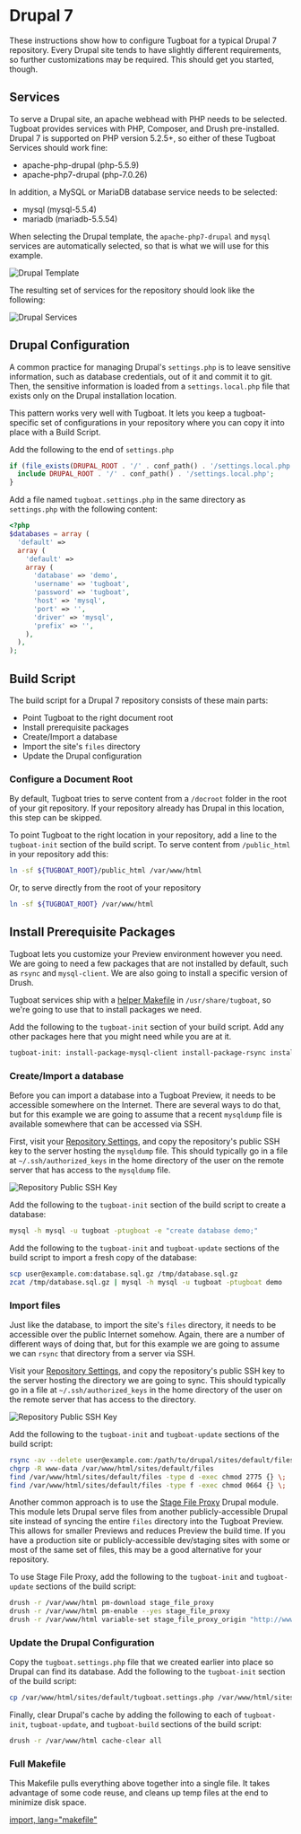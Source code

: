 # Drupal 7

These instructions show how to configure Tugboat for a typical Drupal 7
repository. Every Drupal site tends to have slightly different requirements, so
further customizations may be required. This should get you started, though.

## Services

To serve a Drupal site, an apache webhead with PHP needs to be selected. Tugboat
provides services with PHP, Composer, and Drush pre-installed. Drupal 7 is
supported on PHP version 5.2.5+, so either of these Tugboat Services should work
fine:

* apache-php-drupal (php-5.5.9)
* apache-php7-drupal (php-7.0.26)

In addition, a MySQL or MariaDB database service needs to be selected:

* mysql (mysql-5.5.4)
* mariadb (mariadb-5.5.54)

When selecting the Drupal template, the `apache-php7-drupal` and `mysql`
services are automatically selected, so that is what we will use for this
example.

![Drupal Template](_images/drupal-template.png)

The resulting set of services for the repository should look like the following:

![Drupal Services](_images/drupal-services.png)

## Drupal Configuration

A common practice for managing Drupal's `settings.php` is to leave sensitive
information, such as database credentials, out of it and commit it to git. Then,
the sensitive information is loaded from a `settings.local.php` file that exists
only on the Drupal installation location.

This pattern works very well with Tugboat. It lets you keep a tugboat-specific
set of configurations in your repository where you can copy it into place with a
Build Script.

Add the following to the end of `settings.php`

```php
if (file_exists(DRUPAL_ROOT . '/' . conf_path() . '/settings.local.php')) {
  include DRUPAL_ROOT . '/' . conf_path() . '/settings.local.php';
}
```

Add a file named `tugboat.settings.php` in the same directory as `settings.php`
with the following content:

```php
<?php
$databases = array (
  'default' =>
  array (
    'default' =>
    array (
      'database' => 'demo',
      'username' => 'tugboat',
      'password' => 'tugboat',
      'host' => 'mysql',
      'port' => '',
      'driver' => 'mysql',
      'prefix' => '',
    ),
  ),
);
```

## Build Script

The build script for a Drupal 7 repository consists of these main parts:

* Point Tugboat to the right document root
* Install prerequisite packages
* Create/Import a database
* Import the site's `files` directory
* Update the Drupal configuration

### Configure a Document Root

By default, Tugboat tries to serve content from a `/docroot` folder in the root
of your git repository. If your repository already has Drupal in this location,
this step can be skipped.

To point Tugboat to the right location in your repository, add a line to the
`tugboat-init` section of the build script. To serve content from `/public_html`
in your repository add this:

```sh
ln -sf ${TUGBOAT_ROOT}/public_html /var/www/html
```

Or, to serve directly from the root of your repository

```sh
ln -sf ${TUGBOAT_ROOT} /var/www/html
```

## Install Prerequisite Packages

Tugboat lets you customize your Preview environment however you need. We are
going to need a few packages that are not installed by default, such as `rsync`
and `mysql-client`. We are also going to install a specific version of Drush.

Tugboat services ship with a
[helper Makefile](../../../helper-makefile/index.md) in `/usr/share/tugboat`, so
we're going to use that to install packages we need.

Add the following to the `tugboat-init` section of your build script. Add any
other packages here that you might need while you are at it.

```sh
tugboat-init: install-package-mysql-client install-package-rsync install-drush
```

### Create/Import a database

Before you can import a database into a Tugboat Preview, it needs to be
accessible somewhere on the Internet. There are several ways to do that, but for
this example we are going to assume that a recent `mysqldump` file is available
somewhere that can be accessed via SSH.

First, visit your
[Repository Settings](../../../../tugboat-dashboard/repositories/index.md), and
copy the repository's public SSH key to the server hosting the `mysqldump` file.
This should typically go in a file at `~/.ssh/authorized_keys` in the home
directory of the user on the remote server that has access to the `mysqldump`
file.

![Repository Public SSH Key](../_images/repo-public-key.png)

Add the following to the `tugboat-init` section of the build script to create a
database:

```sh
mysql -h mysql -u tugboat -ptugboat -e "create database demo;"
```

Add the following to the `tugboat-init` and `tugboat-update` sections of the
build script to import a fresh copy of the database:

```sh
scp user@example.com:database.sql.gz /tmp/database.sql.gz
zcat /tmp/database.sql.gz | mysql -h mysql -u tugboat -ptugboat demo
```

### Import files

Just like the database, to import the site's `files` directory, it needs to be
accessible over the public Internet somehow. Again, there are a number of
different ways of doing that, but for this example we are going to assume we can
`rsync` that directory from a server via SSH.

Visit your
[Repository Settings](../../../../tugboat-dashboard/repositories/index.md), and
copy the repository's public SSH key to the server hosting the directory we are
going to sync. This should typically go in a file at `~/.ssh/authorized_keys` in
the home directory of the user on the remote server that has access to the
directory.

![Repository Public SSH Key](../_images/repo-public-key.png)

Add the following to the `tugboat-init` and `tugboat-update` sections of the
build script:

```sh
rsync -av --delete user@example.com:/path/to/drupal/sites/default/files/ /var/www/html/sites/default/files/
chgrp -R www-data /var/www/html/sites/default/files
find /var/www/html/sites/default/files -type d -exec chmod 2775 {} \;
find /var/www/html/sites/default/files -type f -exec chmod 0664 {} \;
```

Another common approach is to use the
[Stage File Proxy](https://www.drupal.org/project/stage_file_proxy) Drupal
module. This module lets Drupal serve files from another publicly-accessible
Drupal site instead of syncing the entire `files` directory into the Tugboat
Preview. This allows for smaller Previews and reduces Preview the build time. If
you have a production site or publicly-accessible dev/staging sites with some or
most of the same set of files, this may be a good alternative for your
repository.

To use Stage File Proxy, add the following to the `tugboat-init` and
`tugboat-update` sections of the build script:

```sh
drush -r /var/www/html pm-download stage_file_proxy
drush -r /var/www/html pm-enable --yes stage_file_proxy
drush -r /var/www/html variable-set stage_file_proxy_origin "http://www.example.com"
```

### Update the Drupal Configuration

Copy the `tugboat.settings.php` file that we created earlier into place so
Drupal can find its database. Add the following to the `tugboat-init` section of
the build script:

```sh
cp /var/www/html/sites/default/tugboat.settings.php /var/www/html/sites/default/settings.local.php
```

Finally, clear Drupal's cache by adding the following to each of `tugboat-init`,
`tugboat-update`, and `tugboat-build` sections of the build script:

```sh
drush -r /var/www/html cache-clear all
```

### Full Makefile

This Makefile pulls everything above together into a single file. It takes
advantage of some code reuse, and cleans up temp files at the end to minimize
disk space.

[import, lang="makefile"](Makefile)

